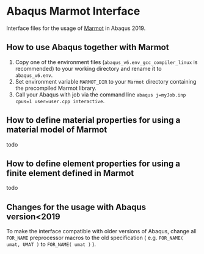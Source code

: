 # Abaqus Marmot Interface

Interface files for the usage of [Marmot](https://github.com/MAteRialMOdelingToolbox/marmot) in Abaqus 2019.

## How to use Abaqus together with Marmot

1. Copy one of the environment files (```abaqus_v6.env_gcc_compiler_linux``` is recommended) to your working directory and rename it to ```abaqus_v6.env```.
2. Set environment variable ```MARMOT_DIR``` to your ```Marmot``` directory containing the precompiled Marmot library.
3. Call your Abaqus with job via the command line ```abaqus j=myJob.inp cpus=1 user=user.cpp interactive```. 

## How to define material properties for using a material model of Marmot

todo

## How to define element properties for using a finite element defined in Marmot

todo

## Changes for the usage with Abaqus version<2019

To make the interface compatible with older versions of Abaqus, change all ```FOR_NAME``` preprocessor macros to the old specification ( e.g. ```FOR_NAME( umat, UMAT )``` to ```FOR_NAME( umat )``` ).
